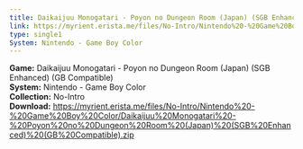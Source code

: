```yaml
---
title: Daikaijuu Monogatari - Poyon no Dungeon Room (Japan) (SGB Enhanced) (GB Compatible)
link: https://myrient.erista.me/files/No-Intro/Nintendo%20-%20Game%20Boy%20Color/Daikaijuu%20Monogatari%20-%20Poyon%20no%20Dungeon%20Room%20(Japan)%20(SGB%20Enhanced)%20(GB%20Compatible).zip
type: single1
System: Nintendo - Game Boy Color
---
```

<b>Game:</b> Daikaijuu Monogatari - Poyon no Dungeon Room (Japan) (SGB Enhanced) (GB Compatible)<br>
<b>System:</b> Nintendo - Game Boy Color<br>
<b>Collection:</b> No-Intro<br>
<b>Download:</b> https://myrient.erista.me/files/No-Intro/Nintendo%20-%20Game%20Boy%20Color/Daikaijuu%20Monogatari%20-%20Poyon%20no%20Dungeon%20Room%20(Japan)%20(SGB%20Enhanced)%20(GB%20Compatible).zip